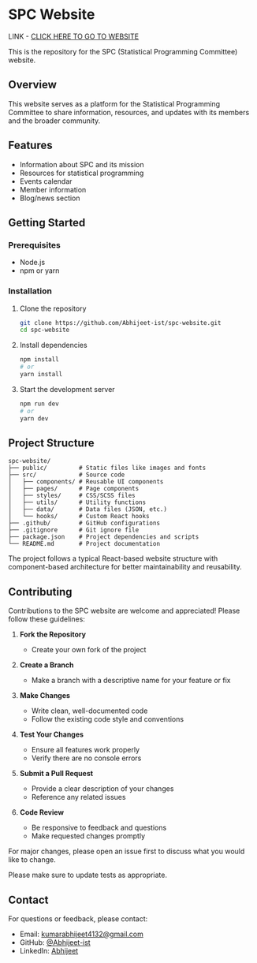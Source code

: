 # SPC Website
LINK - [CLICK HERE TO GO TO WEBSITE](https://spc-gamma.vercel.app/)

This is the repository for the SPC (Statistical Programming Committee) website.

## Overview

This website serves as a platform for the Statistical Programming Committee to share information, resources, and updates with its members and the broader community.

## Features

- Information about SPC and its mission
- Resources for statistical programming
- Events calendar
- Member information
- Blog/news section

## Getting Started

### Prerequisites

- Node.js
- npm or yarn

### Installation

1. Clone the repository
    ```bash
    git clone https://github.com/Abhijeet-ist/spc-website.git
    cd spc-website
    ```

2. Install dependencies
    ```bash
    npm install
    # or
    yarn install
    ```

3. Start the development server
    ```bash
    npm run dev
    # or
    yarn dev
    ```

## Project Structure

```
spc-website/
├── public/         # Static files like images and fonts
├── src/            # Source code
│   ├── components/ # Reusable UI components
│   ├── pages/      # Page components
│   ├── styles/     # CSS/SCSS files
│   ├── utils/      # Utility functions
│   ├── data/       # Data files (JSON, etc.)
│   └── hooks/      # Custom React hooks
├── .github/        # GitHub configurations
├── .gitignore      # Git ignore file
├── package.json    # Project dependencies and scripts
└── README.md       # Project documentation
```

The project follows a typical React-based website structure with component-based architecture for better maintainability and reusability.

## Contributing
Contributions to the SPC website are welcome and appreciated! Please follow these guidelines:

1. **Fork the Repository**
    - Create your own fork of the project

2. **Create a Branch**
    - Make a branch with a descriptive name for your feature or fix

3. **Make Changes**
    - Write clean, well-documented code
    - Follow the existing code style and conventions

4. **Test Your Changes**
    - Ensure all features work properly
    - Verify there are no console errors

5. **Submit a Pull Request**
    - Provide a clear description of your changes
    - Reference any related issues

6. **Code Review**
    - Be responsive to feedback and questions
    - Make requested changes promptly

For major changes, please open an issue first to discuss what you would like to change.

Please make sure to update tests as appropriate.

<!-- ## License

This project is licensed under the [LICENSE NAME] - see the LICENSE file for details. -->

## Contact

For questions or feedback, please contact:

- Email: kumarabhijeet4132@gmail.com
- GitHub: [@Abhijeet-ist](https://github.com/Abhijeet-ist)
- LinkedIn: [Abhijeet](https://linkedin.com/in/abhijeet)
